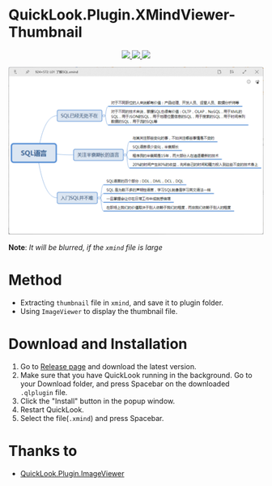 # QuickLook.Plugin.XMindViewer-Thumbnail
<p align="center">
    <a href="https://github.com/zhangkaihua88" alt="开发者">
        <img src="https://img.shields.io/badge/开发者-幻华-blue?logo=github">
    </a>
    <a href="https://github.com/zhangkaihua88/QuickLook.Plugin.XMindViewer-Thumbnail" alt="GitHub all releases">
        <img src="https://img.shields.io/github/downloads/zhangkaihua88/QuickLook.Plugin.XMindViewer-Thumbnail/total?color=success">
    </a>
    <a href="https://github.com/zhangkaihua88/QuickLook.Plugin.XMindViewer-Thumbnail/releases" alt="GitHub release (latest by date)">
        <img src="https://img.shields.io/github/v/release/zhangkaihua88/QuickLook.Plugin.XMindViewer-Thumbnail">
    </a>
</p> 

![](image/Screenshot.png)

**Note**: *It will be blurred, if the `xmind` file is large*

# Method
- Extracting `thumbnail` file in `xmind`, and save it to plugin folder.
- Using `ImageViewer` to display the thumbnail file.

# Download and Installation
1. Go to [Release page](https://github.com/zhangkaihua88/QuickLook.Plugin.XMindViewer-Thumbnail/releases) and download the latest version.
2. Make sure that you have QuickLook running in the background. Go to your Download folder, and press Spacebar on the downloaded `.qlplugin` file.
3. Click the "Install" button in the popup window.
4. Restart QuickLook.
5. Select the file(`.xmind`) and press Spacebar.



# Thanks to
- [QuickLook.Plugin.ImageViewer](https://github.com/QL-Win/QuickLook/)